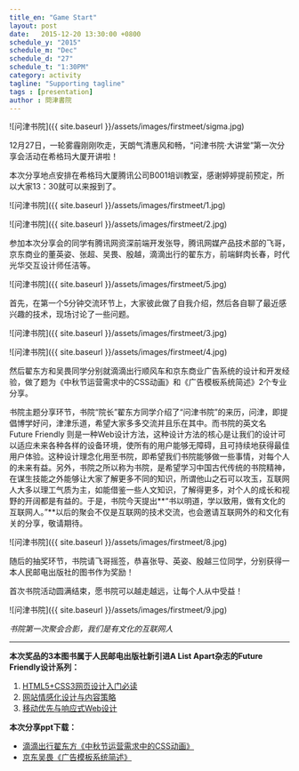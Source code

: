 ```yaml
---
title_en: "Game Start"
layout: post
date:   2015-12-20 13:30:00 +0800
schedule_y: "2015"
schedule_m: "Dec"
schedule_d: "27"
schedule_t: "1:30PM"
category: activity
tagline: "Supporting tagline"
tags : [presentation]
author : 問津書院
---
```






![问津书院]({{ site.baseurl }}/assets/images/firstmeet/sigma.jpg)

12月27日，一轮雾霾刚刚吹走，天朗气清惠风和畅，“问津书院·大讲堂”第一次分享会活动在希格玛大厦开讲啦！

本次分享地点安排在希格玛大厦腾讯公司B001培训教室，感谢婷婷提前预定，所以大家13：30就可以来报到了。

![问津书院]({{ site.baseurl }}/assets/images/firstmeet/1.jpg)

![问津书院]({{ site.baseurl }}/assets/images/firstmeet/2.jpg)

参加本次分享会的同学有腾讯网资深前端开发张导，腾讯网媒产品技术部的飞哥，京东商业的董英姿、张超、吴畏、殷越，滴滴出行的翟东方，前端鲜肉长春，时代光华交互设计师任洁等。

![问津书院]({{ site.baseurl }}/assets/images/firstmeet/5.jpg)

首先，在第一个5分钟交流环节上，大家彼此做了自我介绍，然后各自聊了最近感兴趣的技术，现场讨论了一些问题。

![问津书院]({{ site.baseurl }}/assets/images/firstmeet/3.jpg)

![问津书院]({{ site.baseurl }}/assets/images/firstmeet/4.jpg)

然后翟东方和吴畏同学分别就滴滴出行顺风车和京东商业广告系统的设计和开发经验，做了题为《中秋节运营需求中的CSS动画》和《广告模板系统简述》2个专业分享。

书院主题分享环节，书院“院长”翟东方同学介绍了“问津书院”的来历，问津，即提倡博学好问，津津乐道，希望大家多多交流并且乐在其中。而书院的英文名 Future Friendly 则是一种Web设计方法，这种设计方法的核心是让我们的设计可以适应未来各种各样的设备环境，使所有的用户能够无障碍，且可持续地获得最佳用户体验。这种设计理念化用至书院，即希望我们书院能够做一些事情，对每个人的未来有益。另外，书院之所以称为书院，是希望学习中国古代传统的书院精神，在谋生技能之外能够让大家了解更多不同的知识，所谓他山之石可以攻玉，互联网人大多以理工气质为主，如能借鉴一些人文知识，了解得更多，对个人的成长和视野的开阔都是有益的。于是，书院今天提出**“书以明道，学以致用，做有文化的互联网人。”**以后的聚会不仅是互联网的技术交流，也会邀请互联网外的和文化有关的分享，敬请期待。

![问津书院]({{ site.baseurl }}/assets/images/firstmeet/8.jpg)

随后的抽奖环节，书院请飞哥摇签，恭喜张导、英姿、殷越三位同学，分别获得一本人民邮电出版社的图书作为奖励！

首次书院活动圆满结束，愿书院可以越走越远，让每个人从中受益！

![问津书院]({{ site.baseurl }}/assets/images/firstmeet/9.jpg)

*书院第一次聚会合影，我们是有文化的互联网人*

---

**本次奖品的3本图书属于人民邮电出版社新引进A List Apart杂志的Future Friendly设计系列：**

1. [HTML5+CSS3网页设计入门必读](http://www.epubit.com.cn/book/details/1609)  
2. [网站情感化设计与内容策略](http://www.epubit.com.cn/book/details/1633)  
3. [移动优先与响应式Web设计](http://www.epubit.com.cn/book/details/1649)

**本次分享ppt下载：**

- [滴滴出行翟东方《中秋节运营需求中的CSS动画》](http://pan.baidu.com/s/1booZqm7)  
- [京东吴畏《广告模板系统简述》](http://pan.baidu.com/s/1sjUnFLN)
